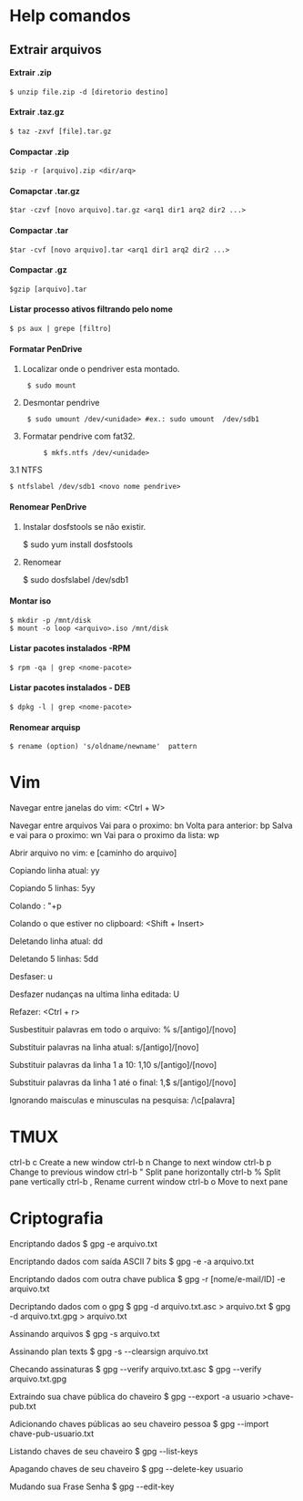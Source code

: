 # Help comandos


## Extrair arquivos

#### Extrair .zip

    $ unzip file.zip -d [diretorio destino]

#### Extrair .taz.gz

    $ taz -zxvf [file].tar.gz

#### Compactar .zip

    $zip -r [arquivo].zip <dir/arq>

#### Comapctar .tar.gz

    $tar -czvf [novo arquivo].tar.gz <arq1 dir1 arq2 dir2 ...>

#### Compactar .tar

    $tar -cvf [novo arquivo].tar <arq1 dir1 arq2 dir2 ...>

#### Compactar .gz

    $gzip [arquivo].tar

#### Listar processo ativos filtrando pelo nome

    $ ps aux | grepe [filtro]


#### Formatar PenDrive


1. Localizar onde o pendriver esta montado.

        $ sudo mount

2. Desmontar pendrive

        $ sudo umount /dev/<unidade> #ex.: sudo umount  /dev/sdb1

3. Formatar pendrive com fat32.

            $ mkfs.ntfs /dev/<unidade>

3.1 NTFS

    $ ntfslabel /dev/sdb1 <novo nome pendrive> 

#### Renomear PenDrive

1. Instalar dosfstools se não existir.
    
    $ sudo yum install dosfstools

2. Renomear

    $ sudo dosfslabel /dev/sdb1 <novo nome>

#### Montar iso

    $ mkdir -p /mnt/disk
    $ mount -o loop <arquivo>.iso /mnt/disk
 

#### Listar pacotes instalados -RPM

    $ rpm -qa | grep <nome-pacote>
    
#### Listar pacotes instalados - DEB

    $ dpkg -l | grep <nome-pacote>

#### Renomear arquisp

    $ rename (option) 's/oldname/newname'  pattern

Vim
=
Navegar entre janelas do vim: <Ctrl + W>

Navegar entre arquivos
Vai para o proximo: bn
Volta  para anterior: bp
Salva e vai para o proximo: wn
Vai para o proximo da lista: wp

Abrir arquivo no vim: e [caminho do arquivo]

Copiando linha atual: yy

Copiando 5 linhas: 5yy

Colando : "+p

Colando o que estiver no clipboard: <Shift + Insert>

Deletando linha atual: dd

Deletando 5 linhas: 5dd

Desfaser: u

Desfazer nudanças na ultima linha editada: U

Refazer: <Ctrl + r> 

Susbestituir palavras em todo o arquivo: % s/[antigo]/[novo]

Substituir palavras na linha atual: s/[antigo]/[novo]

Substituir palavras da linha 1 a 10: 1,10 s/[antigo]/[novo]

Substituir palavras da linha 1 até o final: 1,$ s/[antigo]/[novo]

Ignorando maisculas e minusculas na pesquisa: /\c[palavra]

TMUX
=

ctrl-b c   Create a new window
ctrl-b n   Change to next window
ctrl-b p   Change to previous window
ctrl-b "   Split pane horizontally
ctrl-b %   Split pane vertically
ctrl-b ,   Rename current window
ctrl-b o   Move to next pane

Criptografia
=

Encriptando dados
$ gpg -e arquivo.txt

Encriptando dados com saída ASCII 7 bits
$ gpg -e -a arquivo.txt

Encriptando dados com outra chave publica
$ gpg -r [nome/e-mail/ID] -e arquivo.txt

Decriptando dados com o gpg
$ gpg -d arquivo.txt.asc > arquivo.txt
$ gpg -d arquivo.txt.gpg > arquivo.txt

Assinando arquivos
$ gpg -s arquivo.txt

Assinando plan texts
$ gpg -s --clearsign arquivo.txt

Checando assinaturas
$ gpg --verify arquivo.txt.asc
$ gpg --verify arquivo.txt.gpg

Extraindo sua chave pública do chaveiro
$ gpg --export -a usuario >chave-pub.txt

Adicionando chaves públicas ao seu chaveiro pessoa
$ gpg --import chave-pub-usuario.txt

Listando chaves de seu chaveiro
$ gpg --list-keys

Apagando chaves de seu chaveiro
$ gpg --delete-key usuario

Mudando sua Frase Senha
$ gpg --edit-key

